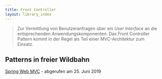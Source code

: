 ```yaml
---
title: Front Controller
layout: library_index
---
```


> Zur Vermittlung von Benutzeranfragen über ein _User Interface_ an die entsprechenden Anwendungskomponenten. Das Front Controller Pattern kommt in der Regel als Teil einer MVC-Architektur zum Einsatz.

## Patterns in freier Wildbahn

[Spring Web MVC](https://docs.spring.io/spring/docs/current/spring-framework-reference/web.html#spring-web) - abgerufen am 25. Juni 2019
